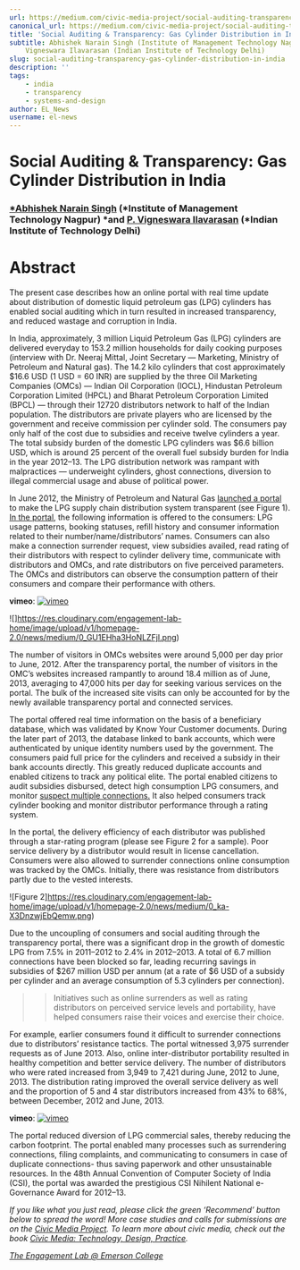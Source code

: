 ```yaml
---
url: https://medium.com/civic-media-project/social-auditing-transparency-gas-cylinder-distribution-in-india-923679acb463
canonical_url: https://medium.com/civic-media-project/social-auditing-transparency-gas-cylinder-distribution-in-india-923679acb463
title: 'Social Auditing & Transparency: Gas Cylinder Distribution in India'
subtitle: Abhishek Narain Singh (Institute of Management Technology Nagpur) and P.
    Vigneswara Ilavarasan (Indian Institute of Technology Delhi)
slug: social-auditing-transparency-gas-cylinder-distribution-in-india
description: ''
tags:
    - india
    - transparency
    - systems-and-design
author: EL_News
username: el-news
---
```


# Social Auditing & Transparency: Gas Cylinder Distribution in India

### [\*Abhishek Narain Singh](http://scalar.usc.edu/works/civic-media-project/contributors-page#abhisheksingh) (*Institute of Management Technology Nagpur) *and [P. Vigneswara Ilavarasan](http://scalar.usc.edu/works/civic-media-project/contributors-page#vigneswarailavarasan) (\*Indian Institute of Technology Delhi)

# Abstract

The present case describes how an online portal with real time update about distribution of domestic liquid petroleum gas (LPG) cylinders has enabled social auditing which in turn resulted in increased transparency, and reduced wastage and corruption in India.

In India, approximately, 3 million Liquid Petroleum Gas (LPG) cylinders are delivered everyday to 153.2 million households for daily cooking purposes (interview with Dr. Neeraj Mittal, Joint Secretary — Marketing, Ministry of Petroleum and Natural gas). The 14.2 kilo cylinders that cost approximately $16.6 USD (1 USD = 60 INR) are supplied by the three Oil Marketing Companies (OMCs) — Indian Oil Corporation (IOCL), Hindustan Petroleum Corporation Limited (HPCL) and Bharat Petroleum Corporation Limited (BPCL) — through their 12720 distributors network to half of the Indian population. The distributors are private players who are licensed by the government and receive commission per cylinder sold. The consumers pay only half of the cost due to subsidies and receive twelve cylinders a year. The total subsidy burden of the domestic LPG cylinders was $6.6 billion USD, which is around 25 percent of the overall fuel subsidy burden for India in the year 2012–13. The LPG distribution network was rampant with malpractices — underweight cylinders, ghost connections, diversion to illegal commercial usage and abuse of political power.

In June 2012, the Ministry of Petroleum and Natural Gas [launched a portal](https://spandan.indianoil.co.in/transparency/) to make the LPG supply chain distribution system transparent (see Figure 1). [In the portal](https://www.youtube.com/watch?v=X5VrpeoV01U), the following information is offered to the consumers: LPG usage patterns, booking statuses, refill history and consumer information related to their number/name/distributors’ names. Consumers can also make a connection surrender request, view subsidies availed, read rating of their distributors with respect to cylinder delivery time, communicate with distributors and OMCs, and rate distributors on five perceived parameters. The OMCs and distributors can observe the consumption pattern of their consumers and compare their performance with others.

**vimeo**:
[![vimeo](http://i.vimeocdn.com/video/505133533_640.jpg)](https://player.vimeo.com/video/118166397)

![]https://res.cloudinary.com/engagement-lab-home/image/upload/v1/homepage-2.0/news/medium/0_GU1EHha3HoNLZFjI.png)

The number of visitors in OMCs websites were around 5,000 per day prior to June, 2012. After the transparency portal, the number of visitors in the OMC’s websites increased rampantly to around 18.4 million as of June, 2013, averaging to 47,000 hits per day for seeking various services on the portal. The bulk of the increased site visits can only be accounted for by the newly available transparency portal and connected services.

The portal offered real time information on the basis of a beneficiary database, which was validated by Know Your Customer documents. During the later part of 2013, the database linked to bank accounts, which were authenticated by unique identity numbers used by the government. The consumers paid full price for the cylinders and received a subsidy in their bank accounts directly. This greatly reduced duplicate accounts and enabled citizens to track any political elite. The portal enabled citizens to audit subsidies disbursed, detect high consumption LPG consumers, and monitor [suspect multiple connections.](https://www.youtube.com/watch?v=gZ9H7U6XmMo) It also helped consumers track cylinder booking and monitor distributor performance through a rating system.

In the portal, the delivery efficiency of each distributor was published through a star-rating program (please see Figure 2 for a sample). Poor service delivery by a distributor would result in license cancellation. Consumers were also allowed to surrender connections online consumption was tracked by the OMCs. Initially, there was resistance from distributors partly due to the vested interests.

![Figure 2]https://res.cloudinary.com/engagement-lab-home/image/upload/v1/homepage-2.0/news/medium/0_ka-X3DnzwjEbQemw.png)

Due to the uncoupling of consumers and social auditing through the transparency portal, there was a significant drop in the growth of domestic LPG from 7.5% in 2011–2012 to 2.4% in 2012–2013. A total of 6.7 million connections have been blocked so far, leading recurring savings in subsidies of $267 million USD per annum (at a rate of $6 USD of a subsidy per cylinder and an average consumption of 5.3 cylinders per connection).

> > Initiatives such as online surrenders as well as rating distributors on perceived service levels and portability, have helped consumers raise their voices and exercise their choice.

For example, earlier consumers found it difficult to surrender connections due to distributors’ resistance tactics. The portal witnessed 3,975 surrender requests as of June 2013. Also, online inter-distributor portability resulted in healthy competition and better service delivery. The number of distributors who were rated increased from 3,949 to 7,421 during June, 2012 to June, 2013. The distribution rating improved the overall service delivery as well and the proportion of 5 and 4 star distributors increased from 43% to 68%, between December, 2012 and June, 2013.

**vimeo**:
[![vimeo](http://i.vimeocdn.com/video/505133520_640.jpg)](https://player.vimeo.com/video/118166398)

The portal reduced diversion of LPG commercial sales, thereby reducing the carbon footprint. The portal enabled many processes such as surrendering connections, filing complaints, and communicating to consumers in case of duplicate connections- thus saving paperwork and other unsustainable resources. In the 48th Annual Convention of Computer Society of India (CSI), the portal was awarded the prestigious CSI Nihilent National e-Governance Award for 2012–13.

_If you like what you just read, please click the green ‘Recommend’ button below to spread the word! More case studies and calls for submissions are on the [Civic Media Project](http://www.civicmediaproject.com). To learn more about civic media, check out the book [Civic Media: Technology, Design, Practice](https://mitpress.mit.edu/books/civic-media)._

[_The Engagement Lab @ Emerson College_](http://elab.emerson.edu)
